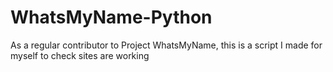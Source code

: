 # WhatsMyName-Python
As a regular contributor to Project WhatsMyName, this is a script I made for myself to check sites are working
